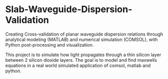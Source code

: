 # Slab-Waveguide-Dispersion-Validation
Creating Cross-validation of planar waveguide dispersion relations through analytical modeling (MATLAB) and numerical simulation (COMSOL), with Python post-processing and visualization.

This project is to simulate how light propagates through a thin silicon layer between 2 silicon dioxide layers. The goal is to model and find maxwells equations in a real world simulated application of comsol, matlab and python.
